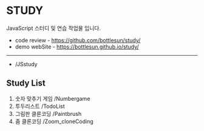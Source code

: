# STUDY
JavaScript 스터디 및 연습 작업물 입니다.

* code review - https://github.com/bottlesun/study/
* demo webSite - https://bottlesun.github.io/study/

-------------------------------------------------------------------------------
* /JSstudy
## Study List 

1. 숫자 맞추기 게임 /Numbergame
2. 투두리스트 /TodoList
3. 그림판 클론코딩 /Paintbrush
4. 줌 클론코딩 /Zoom_cloneCoding